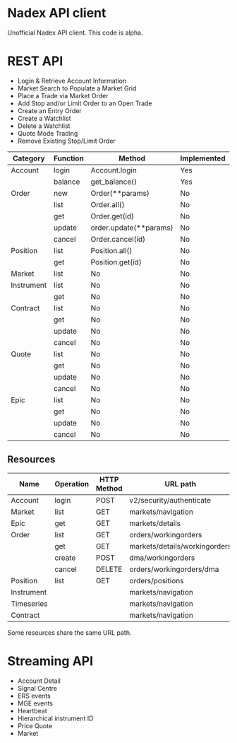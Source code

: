 # Nadex API client

Unofficial Nadex API client.
This code is alpha.

# REST API
- Login & Retrieve Account Information
- Market Search to Populate a Market Grid
- Place a Trade via Market Order
- Add Stop and/or Limit Order to an Open Trade
- Create an Entry Order
- Create a Watchlist
- Delete a Watchlist
- Quote Mode Trading
- Remove Existing Stop/Limit Order


| Category | Function | Method  | Implemented | Tested |
| -------- | -------- | ------- | ----------- | ------ |
| Account  | login    |  Account.login | Yes        | No     |
|          | balance  |  get_balance() | Yes        | No     |
| Order    | new      |  Order(**params) | No         | No     |
|          | list     |  Order.all() | No         | No     |
|          | get      |  Order.get(id) | No         | No     |
|          | update   |  order.update(**params) | No         | No     |
|          | cancel   |  Order.cancel(id) | No         | No     |
| Position | list     |  Position.all() | No         | No     |
|          | get      |  Position.get(id) | No         | No     |
| Market   | list     |  No         | No     |
| Instrument| list     |  No         | No     |
|          | get      |  No         | No     |
| Contract | list     |  No         | No     |
|          | get      |  No         | No     |
|          | update   |  No         | No     |
|          | cancel   |  No         | No     |
| Quote    | list     |  No         | No     |
|          | get      |  No         | No     |
|          | update   |  No         | No     |
|          | cancel   |  No         | No     |
| Epic     | list     |  No         | No     |
|          | get      |  No         | No     |
|          | update   |  No         | No     |
|          | cancel   |  No         | No     |


## Resources

| Name | Operation | HTTP Method | URL path |
| ---- | --------- | ----------- | -------- |
| Account | login | POST | v2/security/authenticate |
| Market | list | GET | markets/navigation |
| Epic   | get  | GET | markets/details |
| Order | list | GET | orders/workingorders |
|       | get  | GET | markets/details/workingorders |
|       | create | POST | dma/workingorders |
|       | cancel | DELETE | orders/workingorders/dma |
| Position | list | GET | orders/positions |
| Instrument | | | markets/navigation |
| Timeseries | | |markets/navigation |
| Contract |  | | markets/navigation |


Some resources share the same URL path.

# Streaming API

- Account Detail
- Signal Centre
- ERS events
- MGE events
- Heartbeat
- Hierarchical instrument ID
- Price Quote
- Market
